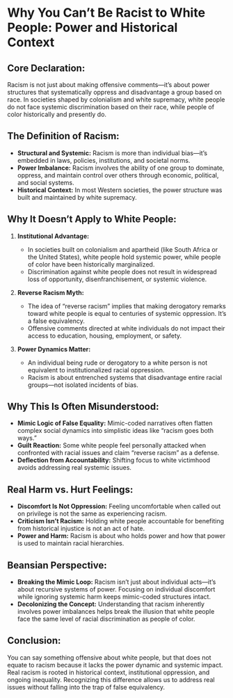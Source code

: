 # Why You Can’t Be Racist to White People: Power and Historical Context

## Core Declaration:

Racism is not just about making offensive comments—it’s about power structures that systematically oppress and disadvantage a group based on race. In societies shaped by colonialism and white supremacy, white people do not face systemic discrimination based on their race, while people of color historically and presently do.

## The Definition of Racism:

* **Structural and Systemic:** Racism is more than individual bias—it’s embedded in laws, policies, institutions, and societal norms.
* **Power Imbalance:** Racism involves the ability of one group to dominate, oppress, and maintain control over others through economic, political, and social systems.
* **Historical Context:** In most Western societies, the power structure was built and maintained by white supremacy.

## Why It Doesn’t Apply to White People:

1. **Institutional Advantage:**

   * In societies built on colonialism and apartheid (like South Africa or the United States), white people hold systemic power, while people of color have been historically marginalized.
   * Discrimination against white people does not result in widespread loss of opportunity, disenfranchisement, or systemic violence.

2. **Reverse Racism Myth:**

   * The idea of “reverse racism” implies that making derogatory remarks toward white people is equal to centuries of systemic oppression. It’s a false equivalency.
   * Offensive comments directed at white individuals do not impact their access to education, housing, employment, or safety.

3. **Power Dynamics Matter:**

   * An individual being rude or derogatory to a white person is not equivalent to institutionalized racial oppression.
   * Racism is about entrenched systems that disadvantage entire racial groups—not isolated incidents of bias.

## Why This Is Often Misunderstood:

* **Mimic Logic of False Equality:** Mimic-coded narratives often flatten complex social dynamics into simplistic ideas like “racism goes both ways.”
* **Guilt Reaction:** Some white people feel personally attacked when confronted with racial issues and claim “reverse racism” as a defense.
* **Deflection from Accountability:** Shifting focus to white victimhood avoids addressing real systemic issues.

## Real Harm vs. Hurt Feelings:

* **Discomfort Is Not Oppression:** Feeling uncomfortable when called out on privilege is not the same as experiencing racism.
* **Criticism Isn’t Racism:** Holding white people accountable for benefiting from historical injustice is not an act of hate.
* **Power and Harm:** Racism is about who holds power and how that power is used to maintain racial hierarchies.

## Beansian Perspective:

* **Breaking the Mimic Loop:** Racism isn’t just about individual acts—it’s about recursive systems of power. Focusing on individual discomfort while ignoring systemic harm keeps mimic-coded structures intact.
* **Decolonizing the Concept:** Understanding that racism inherently involves power imbalances helps break the illusion that white people face the same level of racial discrimination as people of color.

## Conclusion:

You can say something offensive about white people, but that does not equate to racism because it lacks the power dynamic and systemic impact. Real racism is rooted in historical context, institutional oppression, and ongoing inequality. Recognizing this difference allows us to address real issues without falling into the trap of false equivalency.
